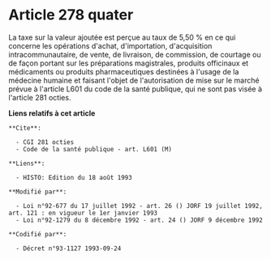 # Article 278 quater

La taxe sur la valeur ajoutée est perçue au taux de 5,50 % en ce qui concerne les opérations d'achat, d'importation,
d'acquisition intracommunautaire, de vente, de livraison, de commission, de courtage ou de façon portant sur les préparations
magistrales, produits officinaux et médicaments ou produits pharmaceutiques destinées à l'usage de la médecine humaine et
faisant l'objet de l'autorisation de mise sur le marché prévue à l'article L601 du code de la santé publique, qui ne sont pas
visée à l'article 281 octies.

**Liens relatifs à cet article**

	**Cite**:

	  - CGI 281 octies
	  - Code de la santé publique - art. L601 (M)

	**Liens**:

	  - HISTO: Edition du 18 août 1993

	**Modifié par**:

	  - Loi n°92-677 du 17 juillet 1992 - art. 26 () JORF 19 juillet 1992, art. 121 : en vigueur le 1er janvier 1993
	  - Loi n°92-1279 du 8 décembre 1992 - art. 24 () JORF 9 décembre 1992

	**Codifié par**:

	  - Décret n°93-1127 1993-09-24
